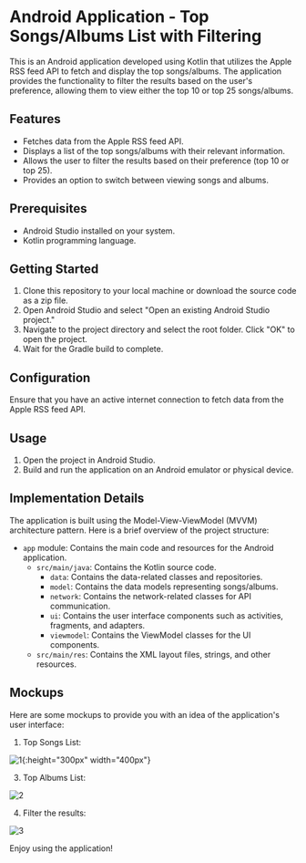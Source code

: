 # Android Application - Top Songs/Albums List with Filtering

This is an Android application developed using Kotlin that utilizes the Apple RSS feed API to fetch and display the top songs/albums. The application provides the functionality to filter the results based on the user's preference, allowing them to view either the top 10 or top 25 songs/albums.

## Features

- Fetches data from the Apple RSS feed API.
- Displays a list of the top songs/albums with their relevant information.
- Allows the user to filter the results based on their preference (top 10 or top 25).
- Provides an option to switch between viewing songs and albums.

## Prerequisites

- Android Studio installed on your system.
- Kotlin programming language.

## Getting Started

1. Clone this repository to your local machine or download the source code as a zip file.
2. Open Android Studio and select "Open an existing Android Studio project."
3. Navigate to the project directory and select the root folder. Click "OK" to open the project.
4. Wait for the Gradle build to complete.

## Configuration

Ensure that you have an active internet connection to fetch data from the Apple RSS feed API.

## Usage

1. Open the project in Android Studio.
2. Build and run the application on an Android emulator or physical device.

## Implementation Details

The application is built using the Model-View-ViewModel (MVVM) architecture pattern. Here is a brief overview of the project structure:

- `app` module: Contains the main code and resources for the Android application.
  - `src/main/java`: Contains the Kotlin source code.
    - `data`: Contains the data-related classes and repositories.
    - `model`: Contains the data models representing songs/albums.
    - `network`: Contains the network-related classes for API communication.
    - `ui`: Contains the user interface components such as activities, fragments, and adapters.
    - `viewmodel`: Contains the ViewModel classes for the UI components.
  - `src/main/res`: Contains the XML layout files, strings, and other resources.

## Mockups
Here are some mockups to provide you with an idea of the application's user interface:
1. Top Songs List:

![1](https://github.com/HASSANI-ELMEHDI/TopSongsAlbumsApp_Kotlin/assets/105174552/cce56554-bb38-4390-8900-4ab802c5d735){:height="300px" width="400px"}

3. Top Albums List:


![2](https://github.com/HASSANI-ELMEHDI/TopSongsAlbumsApp_Kotlin/assets/105174552/be2294d9-28d0-443a-909a-37fb0afc83f8)

4. Filter the results:
   
![3](https://github.com/HASSANI-ELMEHDI/TopSongsAlbumsApp_Kotlin/assets/105174552/81a70c05-164f-464a-b518-f1cdae6cc46d)


Enjoy using the application!
